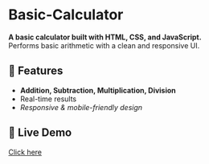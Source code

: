# Basic-Calculator


**A basic calculator built with HTML, CSS, and JavaScript.**  
Performs basic arithmetic with a clean and responsive UI.

## 🔧 Features
- **Addition, Subtraction, Multiplication, Division**
- Real-time results
- *Responsive & mobile-friendly design*

## 🚀 Live Demo  
[Click here](https://simplecaljs.netlify.app/)
